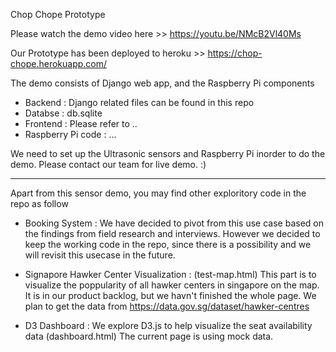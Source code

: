 
Chop Chope Prototype

Please watch the demo video here >>  https://youtu.be/NMcB2Vl40Ms

Our Prototype has been deployed to heroku >>  https://chop-chope.herokuapp.com/

The demo consists of Django web app, and the Raspberry Pi components 
- Backend : Django related files can be found in this repo
- Databse : db.sqlite
- Frontend : Please refer to .. 
- Raspberry Pi code : ... 

We need to set up the Ultrasonic sensors and Raspberry Pi inorder to do the demo. Please contact our team for live demo. :) 

-----------------------------------------------

Apart from this sensor demo, you may find other exploritory code in the repo as follow 

- Booking System :
We have decided to pivot from this use case based on the findings from field research and interviews. However we decided to keep the working code in the repo, since there is a possibility and we will revisit this usecase in the future. 

- Signapore Hawker Center Visualization :
(test-map.html) This part is to visualize the poppularity of all hawker centers in singapore on the map. It is in our product backlog, but we havn't finished the whole page.  We plan to get the data from https://data.gov.sg/dataset/hawker-centres 

- D3 Dashboard :
We explore D3.js to help visualize the seat availability data (dashboard.html) 
The current page is using mock data. 



